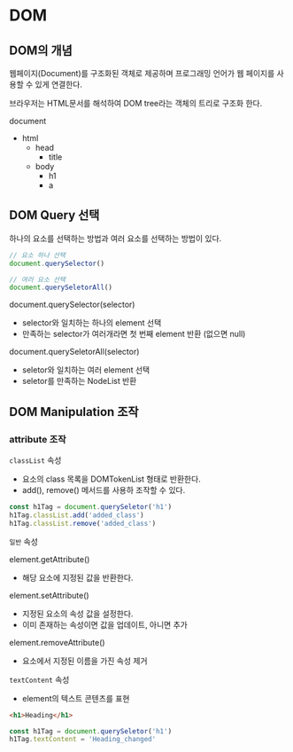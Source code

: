# DOM

## DOM의 개념

웹페이지(Document)를 구조화된 객체로 제공하며 프로그래밍 언어가 웹 페이지를 사용할 수 있게 연결한다.

브라우저는  HTML문서를 해석하여 DOM tree라는 객체의 트리로 구조화 한다.

document
- html
  - head
    - title
  - body
    - h1
    - a

## DOM Query 선택

하나의 요소를 선택하는 방법과 여러 요소를 선택하는 방법이 있다.


```javascript
// 요소 하나 선택
document.querySelector()

// 여러 요소 선택
document.querySeletorAll()
```

document.querySelector(selector)
  - selector와 일치하는 하나의 element 선택
  - 만족하는 selector가 여러개라면 첫 번째 element 반환 (없으면 null)

document.querySeletorAll(selector)
  - seletor와 일치하는 여러 element 선택
  - seletor를 만족하는 NodeList 반환

## DOM Manipulation 조작

### attribute 조작

`classList` 속성
  - 요소의 class 목록을 DOMTokenList 형태로 반환한다.
  - add(), remove() 메서드를 사용하 조작할 수 있다.

```javascript
const h1Tag = document.querySeletor('h1')
h1Tag.classList.add('added_class')
h1Tag.classList.remove('added_class')
```

`일반` 속성

element.getAttribute()
  - 해당 요소에 지정된 값을 반환한다.

element.setAttribute()
  - 지정된 요소의 속성 값을 설정한다.
  - 이미 존재하는 속성이면 값을 업데이트, 아니면 추가

element.removeAttribute()
  - 요소에서 지정된 이름을 가진 속성 제거

`textContent` 속성
  - element의 텍스트 콘텐츠를 표현

```HTML
<h1>Heading</h1>
```

```javascript
const h1Tag = document.querySeletor('h1')
h1Tag.textContent = 'Heading_changed'
```
